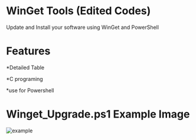 # WinGet Tools (Edited Codes)
Update and Install your software using WinGet and PowerShell

# Features 

*Detailed Table

*C programing

*use for Powershell


# Winget_Upgrade.ps1 Example Image

![example](https://user-images.githubusercontent.com/74864221/217322309-fa6ae15c-08c4-450e-9a0f-2d3516a2c9f8.png)


